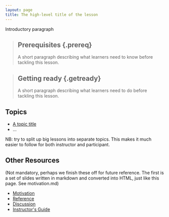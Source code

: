 ```yaml
---
layout: page
title: The high-level title of the lesson
---
```


Introductory paragraph

> ## Prerequisites {.prereq}
> 
> A short paragraph describing what learners need to know
> before tackling this lesson.

> ## Getting ready {.getready}
>
> A short paragraph describing
> what learners need to do before tackling this lesson.

## Topics

*  [A topic title](01-intro.html)
*  ...

NB: try to split up big lessons into separate topics. This 
makes it much easier to follow for both instructor and 
participant.

## Other Resources

(Not mandatory, perhaps we finish these off for future reference. The first
is a set of slides written in markdown and converted into HTML, just like
this page. See motivation.md)

*   [Motivation](motivation.html)
*   [Reference](reference.html)
*   [Discussion](discussion.html)
*   [Instructor's Guide](instructors.html)
